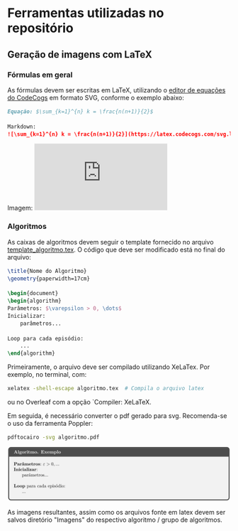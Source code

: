 # Ferramentas utilizadas no repositório

## Geração de imagens com LaTeX

### Fórmulas em geral

As fórmulas devem ser escritas em LaTeX, utilizando o [editor de equações do CodeCogs](https://www.codecogs.com/latex/eqneditor.php)
em formato SVG, conforme o exemplo abaixo:

```markdown
Equação: $\sum_{k=1}^{n} k = \frac{n(n+1)}{2}$

Markdown:
![\sum_{k=1}^{n} k = \frac{n(n+1)}{2}](https://latex.codecogs.com/svg.latex?%5Csum_%7Bk%3D1%7D%5E%7Bn%7D%20k%20%3D%20%5Cfrac%7Bn%28n&plus;1%29%7D%7B2%7D)
```

Imagem:
![\sum_{k=1}^{n} k = \frac{n(n+1)}{2}](https://latex.codecogs.com/svg.latex?%5Csum_%7Bk%3D1%7D%5E%7Bn%7D%20k%20%3D%20%5Cfrac%7Bn%28n&plus;1%29%7D%7B2%7D)

### Algoritmos

As caixas de algoritmos devem seguir o template fornecido no arquivo [template_algoritmo.tex](template_algoritmo.tex).
O código que deve ser modificado está no final do arquivo:

```latex
\title{Nome do Algoritmo}
\geometry{paperwidth=17cm}

\begin{document}
\begin{algorithm}
Parâmetros: $\varepsilon > 0, \dots$
Inicializar:
    parâmetros...

Loop para cada episódio:
    ...
\end{algorithm}
```

Primeiramente, o arquivo deve ser compilado utilizando XeLaTex. Por exemplo, no terminal, com:

```bash
xelatex -shell-escape algoritmo.tex  # Compila o arquivo latex
```

ou no Overleaf com a opção `Compiler: XeLaTeX.

Em seguida, é necessário converter o pdf gerado para svg. Recomenda-se o uso da ferramenta Poppler:

```bash
pdftocairo -svg algoritmo.pdf
```

![Template de Algoritmo](template_algoritmo.svg)

As imagens resultantes, assim como os arquivos fonte em latex devem ser salvos diretório "Imagens" do
respectivo algoritmo / grupo de algoritmos.
